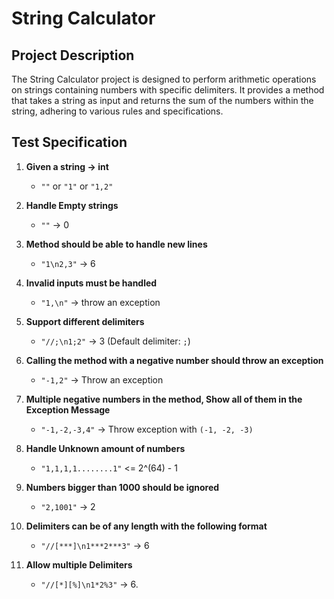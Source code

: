 # String Calculator

## Project Description

The String Calculator project is designed to perform arithmetic operations on strings containing numbers with specific delimiters. It provides a method that takes a string as input and returns the sum of the numbers within the string, adhering to various rules and specifications.

## Test Specification

1. **Given a string -> int**
   - `""` or `"1"` or `"1,2"`

2. **Handle Empty strings**
   - `""` -> 0

3. **Method should be able to handle new lines**
   - `"1\n2,3"` -> 6

4. **Invalid inputs must be handled**
   - `"1,\n"` -> throw an exception

5. **Support different delimiters**
   - `"//;\n1;2"` -> 3 (Default delimiter: `;`)

6. **Calling the method with a negative number should throw an exception**
   - `"-1,2"` -> Throw an exception

7. **Multiple negative numbers in the method, Show all of them in the Exception Message**
   - `"-1,-2,-3,4"` -> Throw exception with `(-1, -2, -3)`

8. **Handle Unknown amount of numbers**
   - `"1,1,1,1........1"` <= 2^(64) - 1

9. **Numbers bigger than 1000 should be ignored**
   - `"2,1001"` -> 2

10. **Delimiters can be of any length with the following format**
    - `"//[***]\n1***2***3"` -> 6

11. **Allow multiple Delimiters**
    - `"//[*][%]\n1*2%3"` -> 6.

